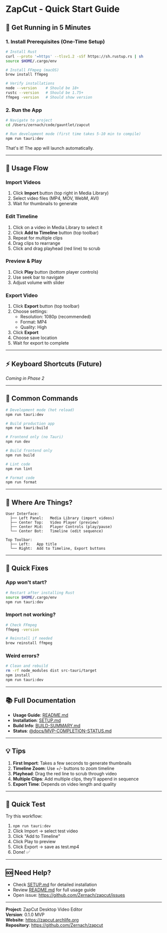 # ZapCut - Quick Start Guide

## 🚀 Get Running in 5 Minutes

### 1. Install Prerequisites (One-Time Setup)

```bash
# Install Rust
curl --proto '=https' --tlsv1.2 -sSf https://sh.rustup.rs | sh
source $HOME/.cargo/env

# Install FFmpeg (macOS)
brew install ffmpeg

# Verify installations
node --version    # Should be 18+
rustc --version   # Should be 1.75+
ffmpeg -version   # Should show version
```

### 2. Run the App

```bash
# Navigate to project
cd /Users/zernach/code/gauntlet/zapcut

# Run development mode (first time takes 5-10 min to compile)
npm run tauri:dev
```

That's it! The app will launch automatically.

---

## 📖 Usage Flow

### Import Videos
1. Click **Import** button (top right in Media Library)
2. Select video files (MP4, MOV, WebM, AVI)
3. Wait for thumbnails to generate

### Edit Timeline
1. Click on a video in Media Library to select it
2. Click **Add to Timeline** button (top toolbar)
3. Repeat for multiple clips
4. Drag clips to rearrange
5. Click and drag playhead (red line) to scrub

### Preview & Play
1. Click **Play** button (bottom player controls)
2. Use seek bar to navigate
3. Adjust volume with slider

### Export Video
1. Click **Export** button (top toolbar)
2. Choose settings:
   - Resolution: 1080p (recommended)
   - Format: MP4
   - Quality: High
3. Click **Export**
4. Choose save location
5. Wait for export to complete

---

## ⚡ Keyboard Shortcuts (Future)

*Coming in Phase 2*

---

## 🔧 Common Commands

```bash
# Development mode (hot reload)
npm run tauri:dev

# Build production app
npm run tauri:build

# Frontend only (no Tauri)
npm run dev

# Build frontend only
npm run build

# Lint code
npm run lint

# Format code
npm run format
```

---

## 📁 Where Are Things?

```
User Interface:
  ├── Left Panel:   Media Library (import videos)
  ├── Center Top:   Video Player (preview)
  ├── Center Mid:   Player Controls (play/pause)
  └── Center Bot:   Timeline (edit sequence)

Top Toolbar:
  ├── Left:   App title
  └── Right:  Add to Timeline, Export buttons
```

---

## 🐛 Quick Fixes

### App won't start?
```bash
# Restart after installing Rust
source $HOME/.cargo/env
npm run tauri:dev
```

### Import not working?
```bash
# Check FFmpeg
ffmpeg -version

# Reinstall if needed
brew reinstall ffmpeg
```

### Weird errors?
```bash
# Clean and rebuild
rm -rf node_modules dist src-tauri/target
npm install
npm run tauri:dev
```

---

## 📚 Full Documentation

- **Usage Guide**: [README.md](README.md)
- **Installation**: [SETUP.md](SETUP.md)
- **Build Info**: [BUILD-SUMMARY.md](BUILD-SUMMARY.md)
- **Status**: [@docs/MVP-COMPLETION-STATUS.md](@docs/MVP-COMPLETION-STATUS.md)

---

## 💡 Tips

1. **First Import**: Takes a few seconds to generate thumbnails
2. **Timeline Zoom**: Use +/- buttons to zoom timeline
3. **Playhead**: Drag the red line to scrub through video
4. **Multiple Clips**: Add multiple clips, they'll append in sequence
5. **Export Time**: Depends on video length and quality

---

## 🎯 Quick Test

Try this workflow:
1. `npm run tauri:dev`
2. Click Import → select test video
3. Click "Add to Timeline"
4. Click Play to preview
5. Click Export → save as test.mp4
6. Done! ✅

---

## 🆘 Need Help?

- Check [SETUP.md](SETUP.md) for detailed installation
- Review [README.md](README.md) for full usage guide
- Open issue: https://github.com/Zernach/zapcut/issues

---

**Project**: ZapCut Desktop Video Editor  
**Version**: 0.1.0 MVP  
**Website**: https://zapcut.archlife.org  
**Repository**: https://github.com/Zernach/zapcut

